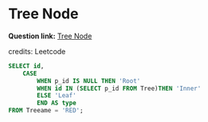 # Tree Node

**Question link:** [Tree Node](https://leetcode.com/problems/tree-node/description/)

credits: Leetcode


```sql
SELECT id,
    CASE
        WHEN p_id IS NULL THEN 'Root'
        WHEN id IN (SELECT p_id FROM Tree)THEN 'Inner'
        ELSE 'Leaf'
        END AS type
FROM Treeame = 'RED';
```